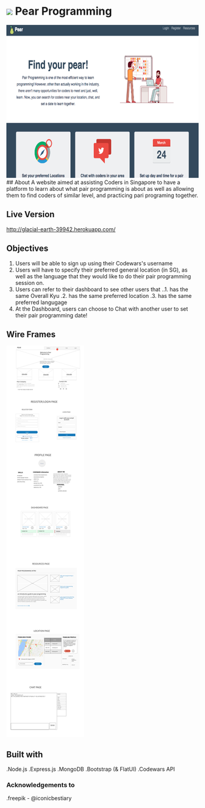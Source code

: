 # ![](https://ga-dash.s3.amazonaws.com/production/assets/logo-9f88ae6c9c3871690e33280fcf557f33.png)  Pear Programming

<img src="public/assets/img/main-page.png" height="400">
## About
A website aimed at assisting Coders in Singapore to have a platform to learn about what pair programming is about as well as allowing them to find coders of similar level, and practicing pari programing together.

## Live Version
http://glacial-earth-39942.herokuapp.com/

## Objectives
1. Users will be able to sign up using their Codewars's username
2. Users will have to specify their preferred general location (in SG), as well as the language that they would like to do their pair programming session on.
3. Users can refer to their dashboard to see other users that
..1. has the same Overall Kyu
.2. has the same preferred location
.3. has the same preferred langugage
4. At the Dashboard, users can choose to Chat with another user to set their pair programming date!

## Wire Frames
<img src="public/assets/img/wireframes.png">

## Built with
.Node.js
.Express.js
.MongoDB
.Bootstrap (& FlatUI)
.Codewars API


### Acknowledgements to
.freepik - @iconicbestiary
